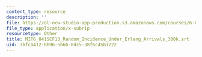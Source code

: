 ```yaml
---
content_type: resource
description: ''
file: https://ol-ocw-studio-app-production.s3.amazonaws.com/courses/6-041sc-probabilistic-systems-analysis-and-applied-probability-fall-2013/3bfca4120b965b6b8dc538f6c45b1222_MIT6_041SCF13_Random_Incidence_Under_Erlang_Arrivals_300k.vtt
file_type: application/x-subrip
resourcetype: Other
title: MIT6_041SCF13_Random_Incidence_Under_Erlang_Arrivals_300k.srt
uid: 3bfca412-0b96-5b6b-8dc5-38f6c45b1222
---
```

